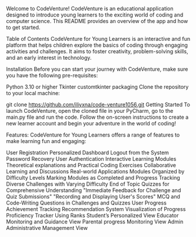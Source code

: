 Welcome to CodeVenture!
CodeVenture is an educational application designed to introduce young learners to the exciting world of coding and computer science. This README provides an overview of the app and how to get started.

Table of Contents
CodeVenture for Young Learners is an interactive and fun platform that helps children explore the basics of coding through engaging activities and challenges. It aims to foster creativity, problem-solving skills, and an early interest in technology.

Installation
Before you can start your journey with CodeVenture, make sure you have the following pre-requisites:

Python 3.10 or higher
Tkinter
customtkinter
packaging
Clone the repository to your local machine:

git clone https://github.com/iliyxna/code-venture1056.git
Getting Started
To launch CodeVenture, open the cloned file in your PyCharm, go to the main.py file and run the code. Follow the on-screen instructions to create a new learner account and begin your adventure in the world of coding!

Features:
CodeVenture for Young Learners offers a range of features to make learning fun and engaging:

User Registration
Personalized Dashboard
Logout from the System
Password Recovery
User Authentication
Interactive Learning Modules
Theoretical explanations and Practical Coding Exercises
Collaborative Learning and Discussions
Real-world Applications
Modules Organized by Difficulty Levels
Marking Modules as Completed and Progress Tracking
Diverse Challenges with Varying Difficulty
End of Topic Quizzes for Comprehensive Understanding
"Immediate Feedback for Challenge and Quiz Submissions"
"Recording and Displaying User's Scores"
MCQ and Code-Writing Questions in Challenges and Quizzes
User Progress
Achievement Tracking
Recommendation System
Visualization of Progress
Proficiency Tracker Using Ranks
Student’s Personalized View
Educator Monitoring and Guidance View
Parental progress Monitoring View
Admin Administrative Management View
